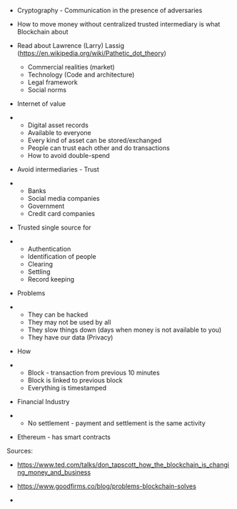 - Cryptography - Communication in the presence of adversaries
- How to move money without centralized trusted intermediary is what Blockchain about

- Read about Lawrence (Larry) Lassig (https://en.wikipedia.org/wiki/Pathetic_dot_theory)

  - Commercial realities (market)
  - Technology (Code and architecture)
  - Legal framework
  - Social norms

- Internet of value
- - Digital asset records
  - Available to everyone
  - Every kind of asset can be stored/exchanged
  - People can trust each other and do transactions
  - How to avoid double-spend

- Avoid intermediaries - Trust

- - Banks
  - Social media companies
  - Government
  - Credit card companies

- Trusted single source for

- - Authentication
  - Identification of people
  - Clearing
  - Settling
  - Record keeping

- Problems

- - They can be hacked
  - They may not be used by all
  - They slow things down (days when money is not available to you)
  - They have our data (Privacy)

- How

- - Block - transaction from previous 10 minutes
  - Block is linked to previous block
  - Everything is timestamped

- Financial Industry

- - No settlement - payment and settlement is the same activity 

- Ethereum - has smart contracts

Sources:

- https://www.ted.com/talks/don_tapscott_how_the_blockchain_is_changing_money_and_business

- https://www.goodfirms.co/blog/problems-blockchain-solves
- 